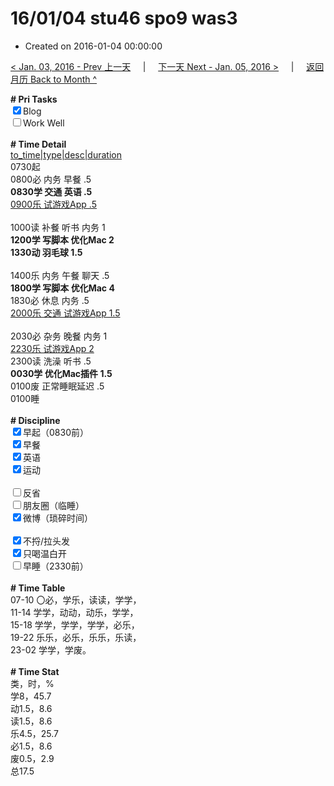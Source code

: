 # 16/01/04 stu46 spo9 was3

- Created on 2016-01-04 00:00:00

[< Jan. 03, 2016 - Prev 上一天](_archived/lifelogs/2016/01/d03.md) &nbsp; &nbsp; | &nbsp; &nbsp; [下一天 Next - Jan. 05, 2016 >](_archived/lifelogs/2016/01/d05.md) &nbsp; &nbsp; |  &nbsp; &nbsp; [返回月历 Back to Month ^](_archived/lifelogs/2016/01/index.md)
<br/><div><b># Pri Tasks</b></div><div><input checked="true" type="checkbox"/>Blog</div><div><input type="checkbox"/>Work Well</div><div><br/></div><div><b># Time Detail</b></div><div><u>to_time|type|desc|duration</u></div><div>0730起</div><div>0800必 内务 早餐 .5</div><div><b>0830学 交通 英语 .5</b></div><div><u>0900乐 试游戏App .5</u></div><div><br/></div><div>1000读 补餐 听书 内务 1</div><div><b>1200学 写脚本 优化Mac 2</b></div><div><b>1330动 羽毛球 1.5</b></div><div><br/></div><div>1400乐 内务 午餐 聊天 .5</div><div><b>1800学 写脚本 优化Mac 4</b></div><div>1830必 休息 内务 .5</div><div><u>2000乐 交通 试游戏App 1.5</u></div><div><br/></div><div>2030必 杂务 晚餐 内务 1</div><div><u>2230乐 试游戏App 2</u></div><div>2300读 洗澡 听书 .5</div><div><b>0030学 优化Mac插件 1.5</b></div><div>0100废 正常睡眠延迟 .5</div><div>0100睡</div><div><br/></div><div><b># Discipline</b></div><div><input checked="true" type="checkbox"/>早起（0830前）</div><div><input checked="true" type="checkbox"/>早餐</div><div><input checked="true" type="checkbox"/>英语</div><div><input checked="true" type="checkbox"/>运动</div><div><br/></div><div><input type="checkbox"/>反省</div><div><input type="checkbox"/>朋友圈（临睡）</div><div><input checked="true" type="checkbox"/>微博（琐碎时间）</div><div><br/></div><div><input checked="true" type="checkbox"/>不捋/拉头发</div><div><input checked="true" type="checkbox"/>只喝温白开</div><div><input type="checkbox"/>早睡（2330前）</div><div><br/></div><div><b># Time Table</b></div><div>07-10 〇必，学乐，读读，学学，</div><div>11-14 学学，动动，动乐，学学，</div><div>15-18 学学，学学，学学，必乐，</div><div>19-22 乐乐，必乐，乐乐，乐读，</div><div>23-02 学学，学废。</div><div><br/></div><div><b># Time Stat</b></div><div>类，时，%</div><div>学8，45.7</div><div>动1.5，8.6</div><div>读1.5，8.6</div><div>乐4.5，25.7</div><div>必1.5，8.6</div><div>废0.5，2.9</div><div>总17.5</div>
